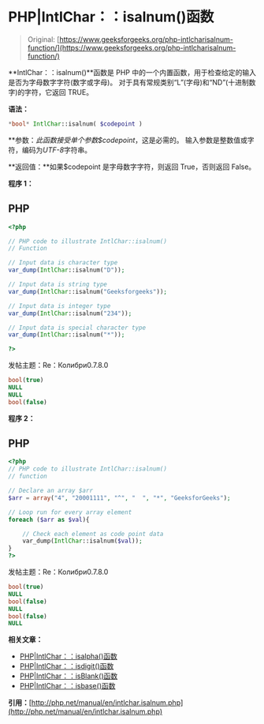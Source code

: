 # PHP|IntlChar：：isalnum()函数

> Original: [https://www.geeksforgeeks.org/php-intlcharisalnum-function/](https://www.geeksforgeeks.org/php-intlcharisalnum-function/)

**IntlChar：：isalnum()**函数是 PHP 中的一个内置函数，用于检查给定的输入是否为字母数字字符(数字或字母)。 对于具有常规类别“L”(字母)和“ND”(十进制数字)的字符，它返回 TRUE。

**语法：**

```php
*bool* IntlChar::isalnum( $codepoint )
```

**参数：**此函数接受单个参数*$codepoint*，这是必需的。 输入参数是整数值或字符，编码为*UTF-8*字符串。

**返回值：**如果$codepoint 是字母数字字符，则返回 True，否则返回 False。

**程序 1：**

## PHP

```php
<?php

// PHP code to illustrate IntlChar::isalnum()
// Function

// Input data is character type
var_dump(IntlChar::isalnum("D"));

// Input data is string type
var_dump(IntlChar::isalnum("Geeksforgeeks"));

// Input data is integer type
var_dump(IntlChar::isalnum("234"));

// Input data is special character type
var_dump(IntlChar::isalnum("*"));

?>
```

发帖主题：Re：Колибри0.7.8.0

```php
bool(true) 
NULL 
NULL 
bool(false) 
```

**程序 2：**

## PHP

```php
<?php
// PHP code to illustrate IntlChar::isalnum()
// function

// Declare an array $arr
$arr = array("4", "20001111", "^", "  ", "*", "GeeksforGeeks");

// Loop run for every array element
foreach ($arr as $val){

    // Check each element as code point data
    var_dump(IntlChar::isalnum($val));
}
?>
```

发帖主题：Re：Колибри0.7.8.0

```php
bool(true) 
NULL 
bool(false) 
NULL 
bool(false) 
NULL 
```

**相关文章：**

*   [PHP|IntlChar：：isalpha()函数](https://www.geeksforgeeks.org/php-intlcharisalpha-function/)
*   [PHP|IntlChar：：isdigit()函数](https://www.geeksforgeeks.org/php-intlcharisdigit-function/)
*   [PHP|IntlChar：：isBlank()函数](https://www.geeksforgeeks.org/php-intlcharisblank-function/)
*   [PHP|IntlChar：：isbase()函数](https://www.geeksforgeeks.org/php-intlcharisbase-function/)

**引用：**[http://php.net/manual/en/intlchar.isalnum.php](http://php.net/manual/en/intlchar.isalnum.php)